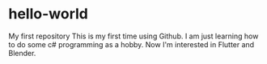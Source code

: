 # hello-world
My first repository
This is my first time using Github. I am just learning how to do some c# programming as a hobby. Now I'm interested in Flutter and Blender.

